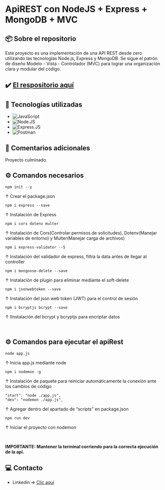 # ApiREST con NodeJS + Express + MongoDB + MVC

## 📦 Sobre el repositorio
Este proyecto es una implementación de una API REST desde cero utilizando las tecnologías Node.js, Express y MongoDB. Se sigue el patrón de diseño Modelo - Vista - Controlador (MVC) para lograr una organización clara y modular del código.

## ✔️ [El respositorio aquí](https://github.com/K3yJey/apiREST.git)

## 🔧 Tecnologías utilizadas
* ![JavaScript](https://img.shields.io/badge/javascript-%23323330.svg?style=for-the-badge&logo=javascript&logoColor=%23F7DF1E)
* ![Node.JS](https://img.shields.io/badge/node.js-6DA55F?style=for-the-badge&logo=node.js&logoColor=white)
* ![Express.JS](https://img.shields.io/badge/express.js-%23404d59.svg?style=for-the-badge&logo=express&logoColor=%2361DAFB)
* ![Postman](https://img.shields.io/badge/Postman-FF6C37?style=for-the-badge&logo=postman&logoColor=white)

## 📌 Comentarios adicionales
Proyecto culminado.

## ⚙️ Comandos necesarios
```console
npm init --y
```
↑ Crear el package.json

```console
npm i express --save
```
↑ Instalación de Express

```console
npm i cors dotenv multer
```
↑ Instalación de Cors(Controlar permisos de solicitudes), Dotenv(Manejar variables de entorno) y Multer(Manejar carga de archivos)

```console
npm i express-validator --S
```
↑ Instalación del validador de express, filtra la data antes de llegar al controller

```console
npm i mongoose-delete --save
```
↑ Instalación de plugin para eliminar mediante el soft-delete

```console
npm i jsonwebtoken --save
```
↑ Instalación del json web token (JWT) para el control de sesión

```console
npm i bcryptjs bcrypt --save
```
↑ IInstalación del bcrypt y bcryptjs para encriptar datos

<br/>

## ⚙️ Comandos para ejecutar el apiRest
```console
node app.js
```
↑ Inicia app.js mediante node

```console
npm i nodemon -g
```
↑ Instalación de paquete para reiniciar automáticamente la conexión ante los cambios de código

```console
"start": "node ./app.js",
"dev": "nodemon ./app.js",
```
↑ Agregar dentro del apartado de “scripts” en package.json

```console
npm run dev
```
↑ Iniciar el proyecto con nodemon

<br/>

**IMPORTANTE: Mantener la terminal corriendo para la correcta ejecución de la api.**

## 💻 Contacto
* Linkedin => [Clic aquí](https://www.linkedin.com/in/k3yjey-dev/)